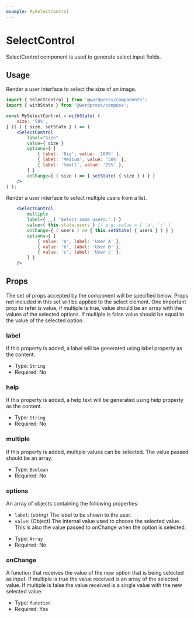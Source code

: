 ```yaml
---
example: MySelectControl
---
```


# SelectControl

SelectControl component is used to generate select input fields.


## Usage

Render a user interface to select the size of an image.
```jsx
import { SelectControl } from '@wordpress/components';
import { withState } from '@wordpress/compose';

const MySelectControl = withState( {
	size: '50%',
} )( ( { size, setState } ) => ( 
	<SelectControl
		label="Size"
		value={ size }
		options={ [
			{ label: 'Big', value: '100%' },
			{ label: 'Medium', value: '50%' },
			{ label: 'Small', value: '25%' },
		] }
		onChange={ ( size ) => { setState( { size } ) } }
	/>
) );
```

Render a user interface to select multiple users from a list.
```jsx
	<SelectControl
		multiple
		label={ __( 'Select some users:' ) }
		value={ this.state.users } // e.g: value = [ 'a', 'c' ]
		onChange={ ( users ) => { this.setState( { users } ) } }
		options={ [
			{ value: 'a', label: 'User A' },
			{ value: 'b', label: 'User B' },
			{ value: 'c', label: 'User c' },
		] }
	/>
```

## Props

The set of props accepted by the component will be specified below.
Props not included in this set will be applied to the select element.
One important prop to refer is value, if multiple is true,
value should be an array with the values of the selected options.
If multiple is false value should be equal to the value of the selected option.

### label

If this property is added, a label will be generated using label property as the content.

- Type: `String`
- Required: No

### help

If this property is added, a help text will be generated using help property as the content.

- Type: `String`
- Required: No

### multiple

If this property is added, multiple values can be selected. The value passed should be an array.

- Type: `Boolean`
- Required: No

### options

An array of objects containing the following properties:
* `label`: (string) The label to be shown to the user.
* `value`: (Object) The internal value used to choose the selected value. This is also the value passed to onChange when the option is selected.

- Type: `Array`
- Required: No

### onChange

A function that receives the value of the new option that is being selected as input.
If multiple is true the value received is an array of the selected value.
If multiple is false the value received is a single value with the new selected value.

- Type: `function`
- Required: Yes
